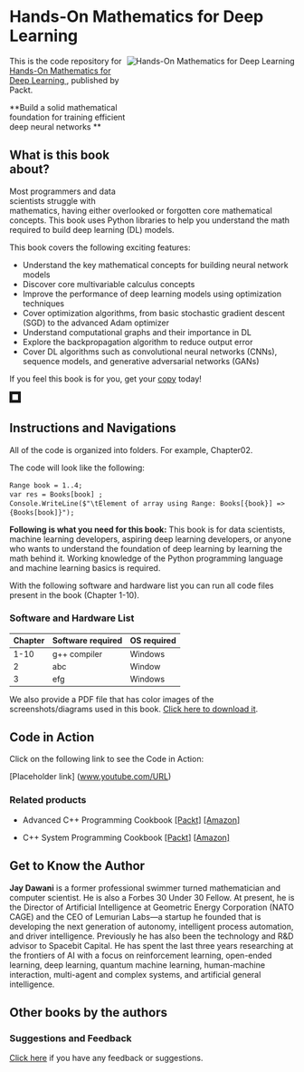# Hands-On Mathematics for Deep Learning 

<a href="https://www.packtpub.com/programming/hands-on-mathematics-for-deep-learning?utm_source=github&utm_medium=repository&utm_campaign=9781838647292"><img src="https://www.packtpub.com/media/catalog/product/cache/4cdce5a811acc0d2926d7f857dceb83b/9/7/9781838647292-original_75.jpeg" alt="Hands-On Mathematics for Deep Learning " height="256px" align="right"></a>

This is the code repository for [Hands-On Mathematics for Deep Learning ](https://www.packtpub.com/programming/hands-on-mathematics-for-deep-learning?utm_source=github&utm_medium=repository&utm_campaign=9781838647292), published by Packt.

**Build a solid mathematical foundation for training efficient deep neural networks	**

## What is this book about?
Most programmers and data scientists struggle with mathematics, having either overlooked or forgotten core mathematical concepts. This book uses Python libraries to help you understand the math required to build deep learning (DL) models.


This book covers the following exciting features:
* Understand the key mathematical concepts for building neural network models 
* Discover core multivariable calculus concepts 
* Improve the performance of deep learning models using optimization techniques 
* Cover optimization algorithms, from basic stochastic gradient descent (SGD) to the advanced Adam optimizer 
* Understand computational graphs and their importance in DL 
* Explore the backpropagation algorithm to reduce output error 
* Cover DL algorithms such as convolutional neural networks (CNNs), sequence models, and generative adversarial networks (GANs)

If you feel this book is for you, get your [copy](https://www.amazon.com/dp/1838647295) today!

<a href="https://www.packtpub.com/?utm_source=github&utm_medium=banner&utm_campaign=GitHubBanner"><img src="https://raw.githubusercontent.com/PacktPublishing/GitHub/master/GitHub.png" 
alt="https://www.packtpub.com/" border="5" /></a>

## Instructions and Navigations
All of the code is organized into folders. For example, Chapter02.

The code will look like the following:
```
Range book = 1..4;
var res = Books[book] ;
Console.WriteLine($"\tElement of array using Range: Books[{book}] => {Books[book]}");
```

**Following is what you need for this book:**
This book is for data scientists, machine learning developers, aspiring deep learning developers, or anyone who wants to understand the foundation of deep learning by learning the math behind it. Working knowledge of the Python programming language and machine learning basics is required.

With the following software and hardware list you can run all code files present in the book (Chapter 1-10).
### Software and Hardware List
| Chapter | Software required | OS required |
| -------- | ------------------------------------ | ----------------------------------- |
| 1-10 | g++ compiler | Windows |
| 2 | abc | Window |
| 3 | efg | Windows |

We also provide a PDF file that has color images of the screenshots/diagrams used in this book. [Click here to download it](https://static.packt-cdn.com/downloads/9781838552657_ColorImages.pdf).

## Code in Action

Click on the following link to see the Code in Action:

[Placeholder link] (www.youtube.com/URL)

### Related products
* Advanced C++ Programming Cookbook  [[Packt]](https://www.packtpub.com/programming/advanced-c-cookbook?utm_source=github&utm_medium=repository&utm_campaign=9781838559915) [[Amazon]](https://www.amazon.com/dp/1838559914)

* C++ System Programming Cookbook  [[Packt]](https://www.packtpub.com/programming/c-system-programming-cookbook?utm_source=github&utm_medium=repository&utm_campaign=9781838646554) [[Amazon]](https://www.amazon.com/dp/1838646558)

## Get to Know the Author
**Jay Dawani**
is a former professional swimmer turned mathematician and computer scientist. He is also a Forbes 30 Under 30 Fellow. At present, he is the Director of Artificial Intelligence at Geometric Energy Corporation (NATO CAGE) and the CEO of Lemurian Labs—a startup he founded that is developing the next generation of autonomy, intelligent process automation, and driver intelligence. Previously he has also been the technology and R&D advisor to Spacebit Capital. He has spent the last three years researching at the frontiers of AI with a focus on reinforcement learning, open-ended learning, deep learning, quantum machine learning, human-machine interaction, multi-agent and complex systems, and artificial general intelligence.

## Other books by the authors
### Suggestions and Feedback
[Click here](https://docs.google.com/forms/d/e/1FAIpQLSdy7dATC6QmEL81FIUuymZ0Wy9vH1jHkvpY57OiMeKGqib_Ow/viewform) if you have any feedback or suggestions.


